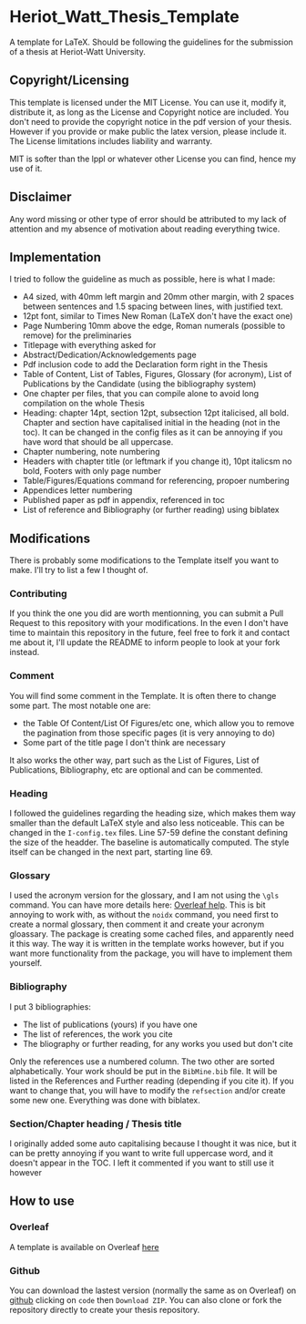 # Heriot_Watt_Thesis_Template
A template for LaTeX. Should be following the guidelines for the submission of a thesis at Heriot-Watt University.  

## Copyright/Licensing
This template is licensed under the MIT License. You can use it, modify it, distribute it, as long as the License and Copyright notice are included. You don't need to provide the copyright notice in the pdf version of your thesis. However if you provide or make public the latex version, please include it. The License limitations includes liability and warranty.  

MIT is softer than the lppl or whatever other License you can find, hence my use of it.

## Disclaimer
Any word missing or other type of error should be attributed to my lack of attention and my absence of motivation about reading everything twice.  

## Implementation
I tried to follow the guideline as much as possible, here is what I made:
- A4 sized, with 40mm left margin and 20mm other margin, with 2 spaces between sentences and 1.5 spacing between lines, with justified text.
- 12pt font, similar to Times New Roman (LaTeX don't have the exact one)
- Page Numbering 10mm above the edge, Roman numerals (possible to remove) for the preliminaries
- Titlepage with everything asked for
- Abstract/Dedication/Acknowledgements page
- Pdf inclusion code to add the Declaration form right in the Thesis
- Table of Content, List of Tables, Figures, Glossary (for acronym), List of Publications by the Candidate (using the bibliography system)
- One chapter per files, that you can compile alone to avoid long compilation on the whole Thesis
- Heading: chapter 14pt, section 12pt, subsection 12pt italicised, all bold. Chapter and section have capitalised initial in the heading (not in the toc). It can be changed in the config files as it can be annoying if you have word that should be all uppercase.
- Chapter numbering, note numbering
- Headers with chapter title (or leftmark if you change it), 10pt italicsm no bold, Footers with only page number
- Table/Figures/Equations command for referencing, propoer numbering
- Appendices letter numbering
- Published paper as pdf in appendix, referenced in toc
- List of reference and Bibliography (or further reading) using biblatex

## Modifications

There is probably some modifications to the Template itself you want to make. I'll try to list a few I thought of.

### Contributing 
If you think the one you did are worth mentionning, you can submit a Pull Request to this repository with your modifications. In the even I don't have time to maintain this repository in the future, feel free to fork it and contact me about it, I'll update the README to inform people to look at your fork instead.

### Comment
You will find some comment in the Template. It is often there to change some part. The most notable one are:
- the Table Of Content/List Of Figures/etc one, which allow you to remove the pagination from those specific pages (it is very annoying to do)
- Some part of the title page I don't think are necessary

It also works the other way, part such as the List of Figures, List of Publications, Bibliography, etc are optional and can be commented.  

### Heading
I followed the guidelines regarding the heading size, which makes them way smaller than the default LaTeX style and also less noticeable. This can be changed in the `I-config.tex` files. Line 57-59 define the constant defining the size of the headder. The baseline is automatically computed. The style itself can be changed in the next part, starting line 69.

### Glossary
I used the acronym version for the glossary, and I am not using the `\gls` command. You can have more details here: [Overleaf help](https://www.overleaf.com/learn/latex/Glossaries). This is bit annoying to work with, as without the `noidx` command, you need first to create a normal glossary, then comment it and create your acronym gloassary. The package is creating some cached files, and apparently need it this way. The way it is written in the template works however, but if you want more functionality from the package, you will have to implement them yourself.

### Bibliography
I put 3 bibliographies:
- The list of publications (yours) if you have one
- The list of references, the work you cite
- The bliography or further reading, for any works you used but don't cite

Only the references use a numbered column. The two other are sorted alphabetically. Your work should be put in the `BibMine.bib` file. It will be listed in the References and Further reading (depending if you cite it). If you want to change that, you will have to modify the `refsection` and/or create some new one. Everything was done with biblatex.

### Section/Chapter heading / Thesis title
I originally added some auto capitalising because I thought it was nice, but it can be pretty annoying if you want to write full uppercase word, and it doesn't appear in the TOC. I left it commented if you want to still use it however

## How to use

### Overleaf
A template is available on Overleaf [here](https://www.overleaf.com/latex/templates/heriot-watt-thesis-template/whcchqtmfxgf)

### Github
You can download the lastest version (normally the same as on Overleaf) on [github](https://github.com/jackred/Heriot_Watt_Thesis_Template) clicking on `code` then `Download ZIP`. You can also clone or fork the repository directly to create your thesis repository.
